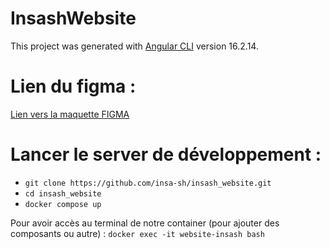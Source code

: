 # InsashWebsite

This project was generated with [Angular CLI](https://github.com/angular/angular-cli) version 16.2.14.


# Lien du figma :
[Lien vers la maquette FIGMA](https://www.figma.com/design/Kwez0pIbgZcUQdbWw25ovt/insa.sh-(Moderne)?m=dev&node-id=75-61)


# Lancer le server de développement :
- `git clone https://github.com/insa-sh/insash_website.git`
- `cd insash_website`
- `docker compose up`

Pour avoir accès au terminal de notre container (pour ajouter des composants ou autre) : `docker exec -it website-insash bash`
